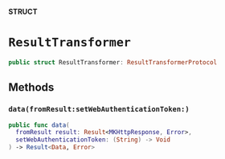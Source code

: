 **STRUCT**

# `ResultTransformer`

```swift
public struct ResultTransformer: ResultTransformerProtocol
```

## Methods
### `data(fromResult:setWebAuthenticationToken:)`

```swift
public func data(
  fromResult result: Result<MKHttpResponse, Error>,
  setWebAuthenticationToken: (String) -> Void
) -> Result<Data, Error>
```

